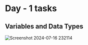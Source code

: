 # Day - 1 tasks

## Variables and Data Types

![Screenshot 2024-07-16 232114](https://github.com/user-attachments/assets/38109f01-e005-41a0-9d41-1f196ad0f002)

